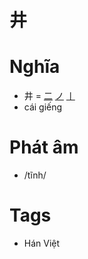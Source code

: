 # 井

# Nghĩa
* 井 = [二](二.md) [ノ](ノ.md) [丨](丨.md)
* cái giếng

# Phát âm
* /tĩnh/

# Tags
* Hán Việt

